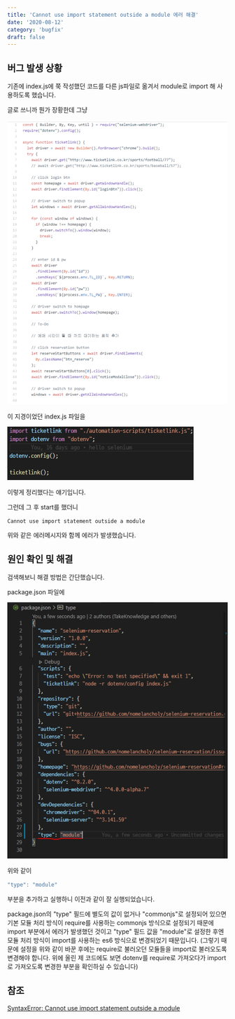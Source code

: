```yaml
---
title: 'Cannot use import statement outside a module 에러 해결'
date: '2020-08-12'
category: 'bugfix'
draft: false
---
```


## 버그 발생 상황

기존에 index.js에 쭉 작성했던 코드를 다른 js파일로 옮겨서 module로 import 해 사용하도록 했습니다.

글로 쓰니까 뭔가 장황한데 그냥

![before](../../assets/bugfix/cannot-use-import-statement-outside-a-module/before-index.PNG)

이 지경이었던 index.js 파일을

![after](../../assets/bugfix/cannot-use-import-statement-outside-a-module/after-index.PNG)

이렇게 정리했다는 얘기입니다.

그런데 그 후 start를 했더니

```linux
Cannot use import statement outside a module
```

위와 같은 에러메시지와 함께 에러가 발생했습니다.

## 원인 확인 및 해결

검색해보니 해결 방법은 간단했습니다.

package.json 파일에

![type](../../assets/bugfix/cannot-use-import-statement-outside-a-module/type-module.PNG)

위와 같이

```js
"type": "module"
```

부분을 추가하고 실행하니 이전과 같이 잘 실행되었습니다.

package.json의 "type" 필드에 별도의 값이 없거나 "commonjs"로 설정되어 있으면 기본 모듈 처리 방식이 require를 사용하는 commonjs 방식으로 설정되기 때문에 import 부분에서 에러가 발생했던 것이고 "type" 필드 값을 "module"로 설정한 후엔 모듈 처리 방식이 import를 사용하는 es6 방식으로 변경되었기 때문입니다. (그렇기 때문에 설정을 위와 같이 바꾼 후에는 require로 불러오던 모듈들을 import로 불러오도록 변경해야 합니다. 위에 올린 제 코드에도 보면 dotenv를 require로 가져오다가 import로 가져오도록 변경한 부분을 확인하실 수 있습니다)

## 참조

[SyntaxError: Cannot use import statement outside a module](https://subji.github.io/posts/2020/06/03/nodetypescripterror1)
